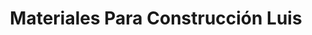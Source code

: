 ---
title: "Materiales Para Construcción Luis"
url: /naucalpan-de-juarez/materiales-para-construccion-luis/
shop: comercio
---